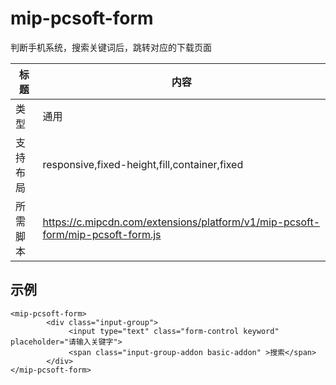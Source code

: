 ﻿
# mip-pcsoft-form

判断手机系统，搜索关键词后，跳转对应的下载页面

标题|内容
----|----
类型|通用
支持布局|responsive,fixed-height,fill,container,fixed
所需脚本|https://c.mipcdn.com/extensions/platform/v1/mip-pcsoft-form/mip-pcsoft-form.js


## 示例

```
<mip-pcsoft-form>
		<div class="input-group">
             <input type="text" class="form-control keyword" placeholder="请输入关键字">
             <span class="input-group-addon basic-addon" >搜索</span>
        </div>
</mip-pcsoft-form>